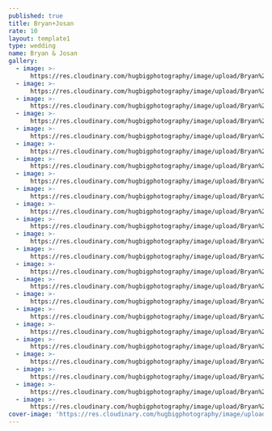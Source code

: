 ```yaml
---
published: true
title: Bryan+Josan
rate: 10
layout: template1
type: wedding
name: Bryan & Josan
gallery:
  - image: >-
      https://res.cloudinary.com/hugbigphotography/image/upload/Bryan%2BJosan/2.jpg
  - image: >-
      https://res.cloudinary.com/hugbigphotography/image/upload/Bryan%2BJosan/3.jpg
  - image: >-
      https://res.cloudinary.com/hugbigphotography/image/upload/Bryan%2BJosan/4.jpg
  - image: >-
      https://res.cloudinary.com/hugbigphotography/image/upload/Bryan%2BJosan/5.jpg
  - image: >-
      https://res.cloudinary.com/hugbigphotography/image/upload/Bryan%2BJosan/6.jpg
  - image: >-
      https://res.cloudinary.com/hugbigphotography/image/upload/Bryan%2BJosan/7.jpg
  - image: >-
      https://res.cloudinary.com/hugbigphotography/image/upload/Bryan%2BJosan/8.jpg
  - image: >-
      https://res.cloudinary.com/hugbigphotography/image/upload/Bryan%2BJosan/9.jpg
  - image: >-
      https://res.cloudinary.com/hugbigphotography/image/upload/Bryan%2BJosan/10.jpg
  - image: >-
      https://res.cloudinary.com/hugbigphotography/image/upload/Bryan%2BJosan/11.jpg
  - image: >-
      https://res.cloudinary.com/hugbigphotography/image/upload/Bryan%2BJosan/12.jpg
  - image: >-
      https://res.cloudinary.com/hugbigphotography/image/upload/Bryan%2BJosan/13.jpg
  - image: >-
      https://res.cloudinary.com/hugbigphotography/image/upload/Bryan%2BJosan/14.jpg
  - image: >-
      https://res.cloudinary.com/hugbigphotography/image/upload/Bryan%2BJosan/15.jpg
  - image: >-
      https://res.cloudinary.com/hugbigphotography/image/upload/Bryan%2BJosan/16.jpg
  - image: >-
      https://res.cloudinary.com/hugbigphotography/image/upload/Bryan%2BJosan/17.jpg
  - image: >-
      https://res.cloudinary.com/hugbigphotography/image/upload/Bryan%2BJosan/18.jpg
  - image: >-
      https://res.cloudinary.com/hugbigphotography/image/upload/Bryan%2BJosan/19.jpg
  - image: >-
      https://res.cloudinary.com/hugbigphotography/image/upload/Bryan%2BJosan/20.jpg
  - image: >-
      https://res.cloudinary.com/hugbigphotography/image/upload/Bryan%2BJosan/21.jpg
  - image: >-
      https://res.cloudinary.com/hugbigphotography/image/upload/Bryan%2BJosan/22.jpg
  - image: >-
      https://res.cloudinary.com/hugbigphotography/image/upload/Bryan%2BJosan/23.jpg
  - image: >-
      https://res.cloudinary.com/hugbigphotography/image/upload/Bryan%2BJosan/24.jpg
cover-image: 'https://res.cloudinary.com/hugbigphotography/image/upload/Bryan%2BJosan/1.jpg'
---
```

